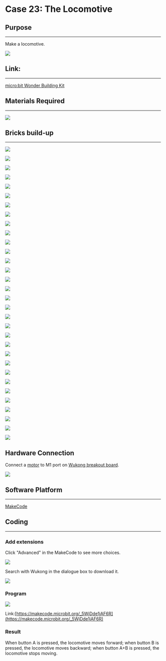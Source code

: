﻿# Case 23: The Locomotive

## Purpose
---
Make a locomotive.

![](https://wiki-media-ef.oss-cn-hongkong.aliyuncs.com//images/Wonder-Building-Kit-case-23-01.png)

## Link:
---
[micro:bit Wonder Building Kit](https://www.elecfreaks.com/micro-bit-wonder-building-kit-without-micro-bit-board.html)

## Materials Required
---
![](https://wiki-media-ef.oss-cn-hongkong.aliyuncs.com//images/Wonder-Building-Kit-step-case-23-01.png)

## Bricks build-up
---
![](https://wiki-media-ef.oss-cn-hongkong.aliyuncs.com//images/Wonder-Building-Kit-step-case-23-02.png)

![](https://wiki-media-ef.oss-cn-hongkong.aliyuncs.com//images/Wonder-Building-Kit-step-case-23-03.png)

![](https://wiki-media-ef.oss-cn-hongkong.aliyuncs.com//images/Wonder-Building-Kit-step-case-23-04.png)

![](https://wiki-media-ef.oss-cn-hongkong.aliyuncs.com//images/Wonder-Building-Kit-step-case-23-05.png)

![](https://wiki-media-ef.oss-cn-hongkong.aliyuncs.com//images/Wonder-Building-Kit-step-case-23-06.png)

![](https://wiki-media-ef.oss-cn-hongkong.aliyuncs.com//images/Wonder-Building-Kit-step-case-23-07.png)

![](https://wiki-media-ef.oss-cn-hongkong.aliyuncs.com//images/Wonder-Building-Kit-step-case-23-08.png)

![](https://wiki-media-ef.oss-cn-hongkong.aliyuncs.com//images/Wonder-Building-Kit-step-case-23-09.png)

![](https://wiki-media-ef.oss-cn-hongkong.aliyuncs.com//images/Wonder-Building-Kit-step-case-23-10.png)

![](https://wiki-media-ef.oss-cn-hongkong.aliyuncs.com//images/Wonder-Building-Kit-step-case-23-11.png)

![](https://wiki-media-ef.oss-cn-hongkong.aliyuncs.com//images/Wonder-Building-Kit-step-case-23-12.png)

![](https://wiki-media-ef.oss-cn-hongkong.aliyuncs.com//images/Wonder-Building-Kit-step-case-23-13.png)

![](https://wiki-media-ef.oss-cn-hongkong.aliyuncs.com//images/Wonder-Building-Kit-step-case-23-14.png)

![](https://wiki-media-ef.oss-cn-hongkong.aliyuncs.com//images/Wonder-Building-Kit-step-case-23-15.png)

![](https://wiki-media-ef.oss-cn-hongkong.aliyuncs.com//images/Wonder-Building-Kit-step-case-23-16.png)

![](https://wiki-media-ef.oss-cn-hongkong.aliyuncs.com//images/Wonder-Building-Kit-step-case-23-17.png)

![](https://wiki-media-ef.oss-cn-hongkong.aliyuncs.com//images/Wonder-Building-Kit-step-case-23-18.png)

![](https://wiki-media-ef.oss-cn-hongkong.aliyuncs.com//images/Wonder-Building-Kit-step-case-23-19.png)

![](https://wiki-media-ef.oss-cn-hongkong.aliyuncs.com//images/Wonder-Building-Kit-step-case-23-20.png)

![](https://wiki-media-ef.oss-cn-hongkong.aliyuncs.com//images/Wonder-Building-Kit-step-case-23-21.png)

![](https://wiki-media-ef.oss-cn-hongkong.aliyuncs.com//images/Wonder-Building-Kit-step-case-23-22.png)

![](https://wiki-media-ef.oss-cn-hongkong.aliyuncs.com//images/Wonder-Building-Kit-step-case-23-23.png)

![](https://wiki-media-ef.oss-cn-hongkong.aliyuncs.com//images/Wonder-Building-Kit-step-case-23-24.png)

![](https://wiki-media-ef.oss-cn-hongkong.aliyuncs.com//images/Wonder-Building-Kit-step-case-23-25.png)

![](https://wiki-media-ef.oss-cn-hongkong.aliyuncs.com//images/Wonder-Building-Kit-step-case-23-26.png)

![](https://wiki-media-ef.oss-cn-hongkong.aliyuncs.com//images/Wonder-Building-Kit-step-case-23-27.png)

![](https://wiki-media-ef.oss-cn-hongkong.aliyuncs.com//images/Wonder-Building-Kit-step-case-23-28.png)

![](https://wiki-media-ef.oss-cn-hongkong.aliyuncs.com//images/Wonder-Building-Kit-step-case-23-29.png)

![](https://wiki-media-ef.oss-cn-hongkong.aliyuncs.com//images/Wonder-Building-Kit-step-case-23-30.png)

![](https://wiki-media-ef.oss-cn-hongkong.aliyuncs.com//images/Wonder-Building-Kit-step-case-23-31.png)

![](https://wiki-media-ef.oss-cn-hongkong.aliyuncs.com//images/Wonder-Building-Kit-step-case-23-32.png)

![](https://wiki-media-ef.oss-cn-hongkong.aliyuncs.com//images/Wonder-Building-Kit-step-case-23-33.png)

## Hardware Connection

Connect a [motor](https://www.elecfreaks.com/geekservo-motor-2kg-compatible-with-lego.html) to M1 port on [Wukong breakout board](https://www.elecfreaks.com/wukong-board-with-lego-holder-for-micro-bit.html).

![](https://wiki-media-ef.oss-cn-hongkong.aliyuncs.com//images/Wonder-Building-Kit-case-23-06.png)

## Software Platform
---
[MakeCode](https://makecode.microbit.org/)

## Coding
---
### Add extensions
Click "Advanced" in the MakeCode to see more choices.

![](https://wiki-media-ef.oss-cn-hongkong.aliyuncs.com//images/Wonder-Building-Kit-case-21-02.png)

Search with Wukong in the dialogue box to download it.

![](https://wiki-media-ef.oss-cn-hongkong.aliyuncs.com//images/Wonder-Building-Kit-case-21-03.png)





### Program

![](https://wiki-media-ef.oss-cn-hongkong.aliyuncs.com//images/Wonder-Building-Kit-case-23-04.png)

Link:[https://makecode.microbit.org/_5WjDde1jAF6R](https://makecode.microbit.org/_5WjDde1jAF6R)

### Result

When button A is pressed, the locomotive moves forward; when button B is pressed, the locomotive moves backward; when button A+B is pressed, the locomotive stops moving.
